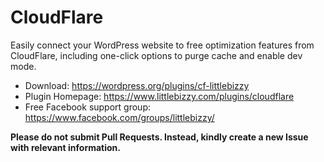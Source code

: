 # CloudFlare

Easily connect your WordPress website to free optimization features from CloudFlare, including one-click options to purge cache and enable dev mode.

* Download: https://wordpress.org/plugins/cf-littlebizzy
* Plugin Homepage: https://www.littlebizzy.com/plugins/cloudflare
* Free Facebook support group: https://www.facebook.com/groups/littlebizzy/

**Please do not submit Pull Requests. Instead, kindly create a new Issue with relevant information.**
